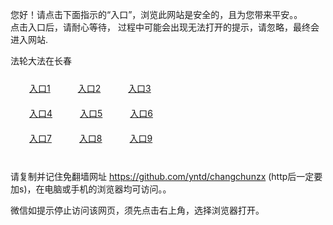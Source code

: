 您好！请点击下面指示的“入口”，浏览此网站是安全的，且为您带来平安。。 <br/>
点击入口后，请耐心等待， 过程中可能会出现无法打开的提示，请忽略，最终会进入网站. </br>

法轮大法在长春<br/>
<div style="padding:10px"><a style="margin:20px" target="_blank" href="https://d3pea0s46ppbzh.cloudfront.net/2Qpsp?hqavtqs" id="ccLink1" rel="nofollow">入口1</a> <a target="_blank" style="margin:20px" href="https://d2kcprxj1ctzf1.cloudfront.net/2Qpsp?vpdsuoa" id="ccLink2" rel="nofollow">入口2</a> <a style="margin:20px" target="_blank" href="https://d25y0l3em8irl0.cloudfront.net/2Qpsp?pqbafzh" id="ccLink3" rel="nofollow">入口3</a></div>

<div style="padding:10px" ><a style="margin:20px" target="_blank" href="https://d3pea0s46ppbzh.cloudfront.net/2Qpsp?hqavtqs" id="ccLink4" rel="nofollow">入口4</a> <a style="margin:20px" href="https://d2kcprxj1ctzf1.cloudfront.net/2Qpsp?vpdsuoa" target="_blank" id="ccLink5" rel="nofollow">入口5</a> <a style="margin:20px" href="https://d25y0l3em8irl0.cloudfront.net/2Qpsp?pqbafzh" target="_blank" id="ccLink6" rel="nofollow">入口6</a></div>

<div style="padding:10px"><a style="margin:20px" target="_blank" href="https://d3pea0s46ppbzh.cloudfront.net/2Qpsp?hqavtqs" id="ccLink7" rel="nofollow">入口7</a> <a style="margin:20px" href="https://d2kcprxj1ctzf1.cloudfront.net/2Qpsp?vpdsuoa" target="_blank" id="ccLink8" rel="nofollow">入口8</a> <a style="margin:20px" target="_blank" href="https://d25y0l3em8irl0.cloudfront.net/2Qpsp?pqbafzh" id="ccLink9" rel="nofollow">入口9</a></div>

<br/>



请复制并记住免翻墙网址 https://github.com/yntd/changchunzx (http后一定要加s)，在电脑或手机的浏览器均可访问。。<br/>

微信如提示停止访问该网页，须先点击右上角，选择浏览器打开。

